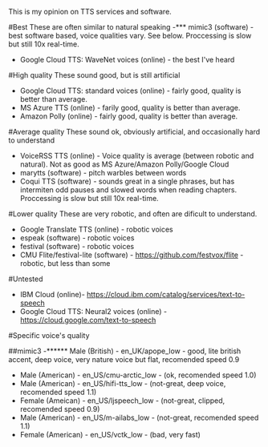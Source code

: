 This is my opinion on TTS services and software.

#Best
These are often similar to natural speaking
-*** mimic3 (software) - best software based, voice qualities vary. See below. Proccessing is slow but still 10x real-time.
- Google Cloud TTS: WaveNet voices (online) - the best I've heard


#High quality
These sound good, but is still artificial
- Google Cloud TTS: standard voices (online) - fairly good, quality is better than average.
- MS Azure TTS (online) - farily good, quality is better than average.
- Amazon Polly (online) - fairly good, quality is better than average.


#Average quality
These sound ok, obviously artificial, and occasionally hard to understand
- VoiceRSS TTS (online) - Voice quality is average (between robotic and natural). Not as good as MS Azure/Amazon Polly/Google Cloud
- marytts (software) - pitch warbles between words
- Coqui TTS (software) - sounds great in a single phrases, but has intermiten odd pauses and slowed words when reading chapters.  Proccessing is slow but still 10x real-time. 


#Lower quality
These are very robotic, and often are dificult to understand.
- Google Translate TTS (online) - robotic voices
- espeak (software) - robotic voices
- festival (software) - robotic voices
- CMU Flite/festival-lite (software) - https://github.com/festvox/flite - robotic, but less than some

#Untested
- IBM Cloud (online)-  https://cloud.ibm.com/catalog/services/text-to-speech
- Google Cloud TTS: Neural2 voices (online) - https://cloud.google.com/text-to-speech


#Specific voice's quality

##mimic3
-****** Male (British)     - en_UK/apope_low -  good, lite british accent, deep voice, very nature voice but flat, recomended speed 0.9
- Male (American)    - en_US/cmu-arctic_low -  (ok, recomended speed 1.0)
- Male (American)    - en_US/hifi-tts_low -    (not-great, deep voice, recomended speed 1.1)
- Female (Ameican)   - en_US/ljspeech_low -    (not-great, clipped, recomended speed 0.9)
- Male (American)    - en_US/m-ailabs_low -    (not-great, recomended speed 1.1)
- Female (American)  - en_US/vctk_low -        (bad, very fast)

